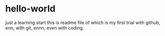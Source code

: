 # hello-world
just a learning start
this is readme file of which is my first trial with github, enn, with git, ennn, even with coding.

